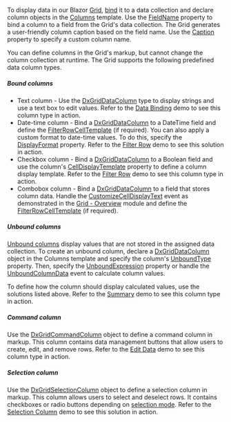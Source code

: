 To display data in our Blazor [Grid](https://docs.devexpress.com/Blazor/DevExpress.Blazor.DxGrid), [bind](https://docs.devexpress.com/Blazor/403737/grid/bind-to-data) it to a data collection and declare column objects in the [Columns](https://docs.devexpress.com/Blazor/DevExpress.Blazor.DxGrid.Columns) template. Use the [FieldName](https://docs.devexpress.com/Blazor/DevExpress.Blazor.DxGridDataColumn.FieldName) property to bind a column to a field from the Grid's data collection. The Grid generates a user-friendly column caption based on the field name. Use the [Caption](https://docs.devexpress.com/Blazor/DevExpress.Blazor.DxGridColumn.Caption) property to specify a custom column name.

You can define columns in the Grid's markup, but cannot change the column collection at runtime. The Grid supports the following predefined data column types.

##### Bound columns

- Text column - Use the [DxGridDataColumn](https://docs.devexpress.com/Blazor/DevExpress.Blazor.DxGridDataColumn) type to display strings and use a text box to edit values. Refer to the [Data Binding](Grid/DataBinding/Data) demo to see this column type in action.
- Date-time column - Bind a [DxGridDataColumn](https://docs.devexpress.com/Blazor/DevExpress.Blazor.DxGridDataColumn) to a DateTime field and define the [FilterRowCellTemplate](https://docs.devexpress.com/Blazor/DevExpress.Blazor.DxGridDataColumn.FilterRowCellTemplate) (if required). You can also apply a custom format to date-time values. To do this, specify the [DisplayFormat](https://docs.devexpress.com/Blazor/DevExpress.Blazor.DxGridDataColumn.DisplayFormat) property. Refer to the [Filter Row](Grid/Filtering) demo to see this solution in action.
- Checkbox column - Bind a [DxGridDataColumn](https://docs.devexpress.com/Blazor/DevExpress.Blazor.DxGridDataColumn) to a Boolean field and use the column's [CellDisplayTemplate](https://docs.devexpress.com/Blazor/DevExpress.Blazor.DxGridDataColumn.CellDisplayTemplate) property to define a column display template. Refer to the [Filter Row](Grid/Filtering) demo to see this column type in action.
- Combobox column - Bind a [DxGridDataColumn](https://docs.devexpress.com/Blazor/DevExpress.Blazor.DxGridDataColumn) to a field that stores column data. Handle the [CustomizeCellDisplayText](https://docs.devexpress.com/Blazor/DevExpress.Blazor.DxGrid.CustomizeCellDisplayText) event as demonstrated in the [Grid - Overview](Grid) module and define the [FilterRowCellTemplate](https://docs.devexpress.com/Blazor/DevExpress.Blazor.DxGridDataColumn.FilterRowCellTemplate) (if required).

##### Unbound columns

[Unbound columns](https://docs.devexpress.com/Blazor/DevExpress.Blazor.DxGridDataColumn#create-an-unbound-column) display values that are not stored in the assigned data collection. To create an unbound column, declare a [DxGridDataColumn](https://docs.devexpress.com/Blazor/DevExpress.Blazor.DxGridDataColumn) object in the Columns template and specify the column's [UnboundType](https://docs.devexpress.com/Blazor/DevExpress.Blazor.DxGridDataColumn.UnboundType) property. Then, specify the [UnboundExpression](https://docs.devexpress.com/Blazor/DevExpress.Blazor.DxGridDataColumn.UnboundExpression) property or handle the [UnboundColumnData](https://docs.devexpress.com/Blazor/DevExpress.Blazor.DxGrid.UnboundColumnData) event to calculate column values. 

To define how the column should display calculated values, use the solutions listed above. Refer to the [Summary](Grid/Summary/Total) demo to see this column type in action.

##### Command column

Use the [DxGridCommandColumn](https://docs.devexpress.com/Blazor/DevExpress.Blazor.DxGridCommandColumn) object to define a command column in markup. This column contains data management buttons that allow users to create, edit, and remove rows. Refer to the [Edit Data](Grid/EditData/EditForms) demo to see this column type in action.

##### Selection column

Use the [DxGridSelectionColumn](https://docs.devexpress.com/Blazor/DevExpress.Blazor.DxGridSelectionColumn) object to define a selection column in markup. This column allows users to select and deselect rows. It contains checkboxes or radio buttons depending on [selection mode](https://docs.devexpress.com/Blazor/DevExpress.Blazor.DxGrid.SelectionMode). Refer to the [Selection Column](Grid/Selection/SelectionColumn) demo to see this solution in action.
